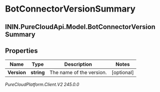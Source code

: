 # BotConnectorVersionSummary

## ININ.PureCloudApi.Model.BotConnectorVersionSummary

## Properties

|Name | Type | Description | Notes|
|------------ | ------------- | ------------- | -------------|
| **Version** | **string** | The name of the version. | [optional] |



_PureCloudPlatform.Client.V2 245.0.0_
